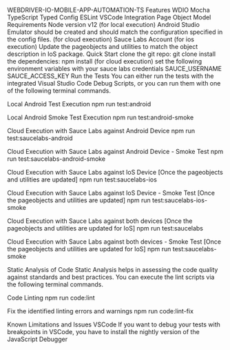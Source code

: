 WEBDRIVER-IO-MOBILE-APP-AUTOMATION-TS
Features
WDIO
Mocha
TypeScript
Typed Config
ESLint
VSCode Integration
Page Object Model
Requirements
Node version v12
(for local execution) Android Studio
Emulator should be created and should match the configuration specified in the config files.
(for cloud execution) Sauce Labs Account
(for ios execution) Update the pageobjects and utilities to match the object description in IoS package.
Quick Start
clone the git repo: git clone
install the dependencies: npm install
(for cloud execution) set the following environment variables with your sauce labs credentials
SAUCE_USERNAME
SAUCE_ACCESS_KEY
Run the Tests
You can either run the tests with the integrated Visual Studio Code Debug Scripts, or you can run them with one of the following terminal commands.

Local Android Test Execution
npm run test:android

Local Android Smoke Test Execution
npm run test:android-smoke

Cloud Execution with Sauce Labs against Android Device
npm run test:saucelabs-android

Cloud Execution with Sauce Labs against Android Device - Smoke Test
npm run test:saucelabs-android-smoke

Cloud Execution with Sauce Labs against IoS Device [Once the pageobjects and utilities are updated]
npm run test:saucelabs-ios

Cloud Execution with Sauce Labs against IoS Device - Smoke Test [Once the pageobjects and utilities are updated]
npm run test:saucelabs-ios-smoke

Cloud Execution with Sauce Labs against both devices [Once the pageobjects and utilities are updated for IoS]
npm run test:saucelabs

Cloud Execution with Sauce Labs against both devices - Smoke Test [Once the pageobjects and utilities are updated for IoS]
npm run test:saucelabs-smoke

Static Analysis of Code
Static Analysis helps in assessing the code quality against standards and best practices. You can execute the lint scripts via the following terminal commands.

Code Linting
npm run code:lint

Fix the identified linting errors and warnings
npm run code:lint-fix

Known Limitations and Issues
VSCode
If you want to debug your tests with breakpoints in VSCode, you have to install the nightly version of the JavaScript Debugger